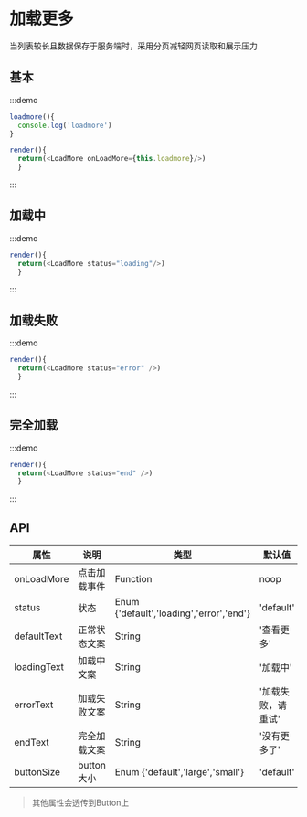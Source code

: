 # 加载更多

当列表较长且数据保存于服务端时，采用分页减轻网页读取和展示压力

## 基本

:::demo 

```js
loadmore(){
  console.log('loadmore')
}

render(){
  return(<LoadMore onLoadMore={this.loadmore}/>)
  }
```
:::

## 加载中

:::demo 

```js
render(){
  return(<LoadMore status="loading"/>)
  }
```
:::

## 加载失败

:::demo 

```js
render(){
  return(<LoadMore status="error" />)
  }
```
:::

## 完全加载

:::demo 

```js
render(){
  return(<LoadMore status="end" />)
  }
```
:::



## API
| 属性      | 说明    | 类型      |  默认值   |
|---------- |-------- |---------- |-------- |
| onLoadMore  | 点击加载事件    | Function  |  noop   |
| status  | 状态    | Enum {'default','loading','error','end'}  |  'default'   |
| defaultText  | 正常状态文案    | String   | '查看更多'   |
| loadingText  | 加载中文案    | String   | '加载中'   |
| errorText  | 加载失败文案    | String   | '加载失败，请重试'   |
| endText  | 完全加载文案    | String   | '没有更多了'   |
| buttonSize  | button大小    | Enum {'default','large','small'}  | 'default'   |

 > 其他属性会透传到Button上
